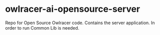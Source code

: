 # owlracer-ai-opensource-server

Repo for Open Source Owlracer code. Contains the server application.
In order to run Common Lib is needed.